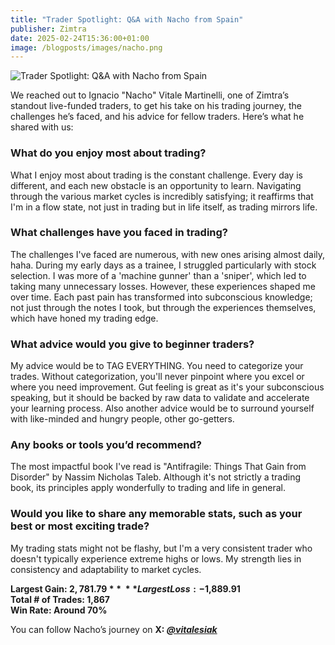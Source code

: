 ```yaml
---
title: "Trader Spotlight: Q&A with Nacho from Spain"
publisher: Zimtra
date: 2025-02-24T15:36:00+01:00
image: /blogposts/images/nacho.png
---
```

![](/blogposts/images/nacho.png "Trader Spotlight: Q&A with Nacho from Spain")

We reached out to Ignacio "Nacho" Vitale Martinelli, one of Zimtra’s standout live-funded traders, to get his take on his trading journey, the challenges he’s faced, and his advice for fellow traders. Here’s what he shared with us:

### What do you enjoy most about trading?

What I enjoy most about trading is the constant challenge. Every day is different, and each new obstacle is an opportunity to learn. Navigating through the various market cycles is incredibly satisfying; it reaffirms that I'm in a flow state, not just in trading but in life itself, as trading mirrors life.

### What challenges have you faced in trading?

The challenges I've faced are numerous, with new ones arising almost daily, haha. During my early days as a trainee, I struggled particularly with stock selection. I was more of a 'machine gunner' than a 'sniper', which led to taking many unnecessary losses. However, these experiences shaped me over time. Each past pain has transformed into subconscious knowledge; not just through the notes I took, but through the experiences themselves, which have honed my trading edge.

### What advice would you give to beginner traders?

My advice would be to TAG EVERYTHING. You need to categorize your trades. Without categorization, you'll never pinpoint where you excel or where you need improvement. Gut feeling is great as it's your subconscious speaking, but it should be backed by raw data to validate and accelerate your learning process. Also another advice would be to surround yourself with like-minded and hungry people, other go-getters.

### Any books or tools you’d recommend?

The most impactful book I've read is "Antifragile: Things That Gain from Disorder" by Nassim Nicholas Taleb. Although it's not strictly a trading book, its principles apply wonderfully to trading and life in general.

### Would you like to share any memorable stats, such as your best or most exciting trade?

My trading stats might not be flashy, but I'm a very consistent trader who doesn't typically experience extreme highs or lows. My strength lies in consistency and adaptability to market cycles.

**Largest Gain: $2,781.79**\
**Largest Loss: -$1,889.91**\
**Total # of Trades: 1,867**\
**Win Rate: Around 70%**

You can follow Nacho’s journey on **X: *[@vitalesiak](https://x.com/vitalesiak)***

